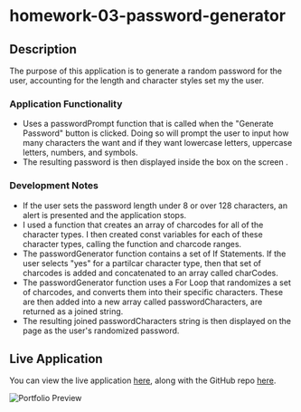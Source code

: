 # homework-03-password-generator

## Description

The purpose of this application is to generate a random password for the user, accounting for the length and character styles set my the user.

### Application Functionality 
* Uses a passwordPrompt function that is called when the "Generate Password" button is clicked. Doing so will prompt the user to input how many characters the want and if they want lowercase letters, uppercase letters, numbers, and symbols.
* The resulting password is then displayed inside the box on the screen .

### Development Notes
* If the user sets the password length under 8 or over 128 characters, an alert is presented and the application stops.
* I used a function that creates an array of charcodes for all of the character types. I then created const variables for each of these character types, calling the function and charcode ranges.
* The passwordGenerator function contains a set of If Statements. If the user selects "yes" for a partilcar character type, then that set of charcodes is added and concatenated to an array called charCodes.
* The passwordGenerator function uses a For Loop that randomizes a set of charcodes, and converts them into their specific characters. These are then added into a new array called passwordCharacters, are returned as a joined string.
* The resulting joined passwordCharacters string is then displayed on the page as the user's randomized password.



## Live Application

You can view the live application [here](https://mrpancakes.github.io/homework-02-portfolio/), along with the GitHub repo [here](https://github.com/mrpancakes/homework-02-portfolio).

![Portfolio Preview](./images/page-preview.png)

